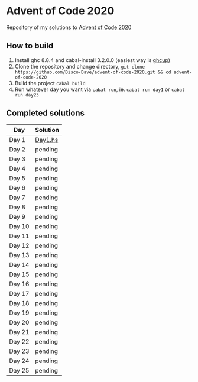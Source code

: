 # Advent of Code 2020

Repository of my solutions to [Advent of Code 2020](https://adventofcode.com/2020)

## How to build

1. Install ghc 8.8.4 and cabal-install 3.2.0.0 (easiest way is [ghcup](https://www.haskell.org/ghcup/))
2. Clone the repository and change directory, `git clone https://github.com/Disco-Dave/advent-of-code-2020.git && cd advent-of-code-2020`
3. Build the project `cabal build`
4. Run whatever day you want via `cabal run`, ie. `cabal run day1` or `cabal run day23`

## Completed solutions

| Day    | Solution               |
| ------ | ---------------------- |
| Day 1  | [Day1.hs](app/Day1.hs) |
| Day 2  | pending                |
| Day 3  | pending                |
| Day 4  | pending                |
| Day 5  | pending                |
| Day 6  | pending                |
| Day 7  | pending                |
| Day 8  | pending                |
| Day 9  | pending                |
| Day 10 | pending                |
| Day 11 | pending                |
| Day 12 | pending                |
| Day 13 | pending                |
| Day 14 | pending                |
| Day 15 | pending                |
| Day 16 | pending                |
| Day 17 | pending                |
| Day 18 | pending                |
| Day 19 | pending                |
| Day 20 | pending                |
| Day 21 | pending                |
| Day 22 | pending                |
| Day 23 | pending                |
| Day 24 | pending                |
| Day 25 | pending                |
